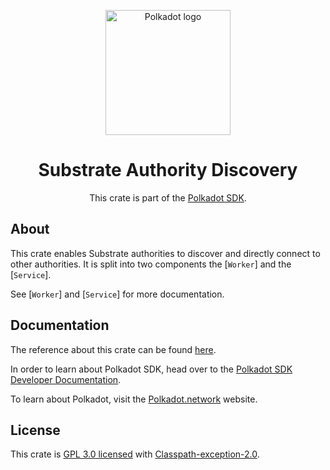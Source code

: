 <div align="center">

<img
alt="Polkadot logo" width="200"
src="https://raw.githubusercontent.com/paritytech/polkadot-sdk/rzadp/readmes/docs/images/Polkadot_Logo_Horizontal_Pink_BlackOnWhite.png">

# Substrate Authority Discovery

This crate is part of the [Polkadot SDK](https://github.com/paritytech/polkadot-sdk/).

</div>

## About

This crate enables Substrate authorities to discover and directly connect to
other authorities. It is split into two components the [`Worker`] and the
[`Service`].

See [`Worker`] and [`Service`] for more documentation.

## Documentation

The reference about this crate can be found [here](https://paritytech.github.io/polkadot-sdk/master/sc_authority_discovery).

In order to learn about Polkadot SDK, head over to the [Polkadot SDK Developer Documentation](https://paritytech.github.io/polkadot-sdk/master/polkadot_sdk_docs/index.html).

To learn about Polkadot, visit the [Polkadot.network](https://polkadot.network/) website.

## License

This crate is [GPL 3.0 licensed](https://spdx.org/licenses/GPL-3.0-or-later.html) with [Classpath-exception-2.0](https://spdx.org/licenses/Classpath-exception-2.0.html).
